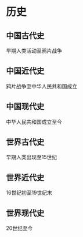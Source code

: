 # 历史

## 中国古代史

早期人类活动至鸦片战争

## 中国近代史

鸦片战争至中华人民共和国成立

## 中国现代史

中华人民共和国成立至今

## 世界古代史

早期人类出现至15世纪

## 世界近代史

16世纪初至19世纪末

## 世界现代史

20世纪至今
